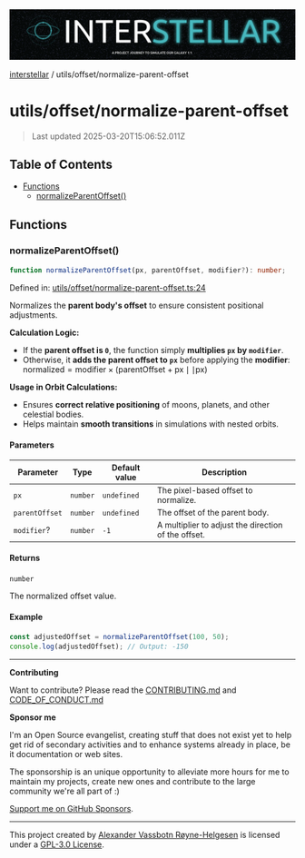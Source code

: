 <div><img alt="SPECCER logo" src="https://raw.githubusercontent.com/phun-ky/interstellar/main/public/interstellar-header.png" style="max-height:120px;"/></div>

[interstellar](../../README.md) / utils/offset/normalize-parent-offset

# utils/offset/normalize-parent-offset

> Last updated 2025-03-20T15:06:52.011Z

## Table of Contents

- [Functions](#functions)
  - [normalizeParentOffset()](#normalizeparentoffset)

## Functions

### normalizeParentOffset()

```ts
function normalizeParentOffset(px, parentOffset, modifier?): number;
```

Defined in:
[utils/offset/normalize-parent-offset.ts:24](https://github.com/phun-ky/interstellar/blob/main/src/utils/offset/normalize-parent-offset.ts#L24)

Normalizes the **parent body's offset** to ensure consistent positional
adjustments.

**Calculation Logic:**

- If the **parent offset is `0`**, the function simply **multiplies `px` by
  `modifier`**.
- Otherwise, it **adds the parent offset to `px`** before applying the
  **modifier**:
  $\text{normalized} = \text{modifier} \times (\text{parentOffset} + \text{px} \mid\mid \text{px})$

**Usage in Orbit Calculations:**

- Ensures **correct relative positioning** of moons, planets, and other
  celestial bodies.
- Helps maintain **smooth transitions** in simulations with nested orbits.

#### Parameters

| Parameter      | Type     | Default value | Description                                         |
| -------------- | -------- | ------------- | --------------------------------------------------- |
| `px`           | `number` | `undefined`   | The pixel-based offset to normalize.                |
| `parentOffset` | `number` | `undefined`   | The offset of the parent body.                      |
| `modifier`?    | `number` | `-1`          | A multiplier to adjust the direction of the offset. |

#### Returns

`number`

The normalized offset value.

#### Example

```ts
const adjustedOffset = normalizeParentOffset(100, 50);
console.log(adjustedOffset); // Output: -150
```

---

**Contributing**

Want to contribute? Please read the
[CONTRIBUTING.md](https://github.com/phun-ky/interstellar/blob/main/CONTRIBUTING.md)
and
[CODE_OF_CONDUCT.md](https://github.com/phun-ky/interstellar/blob/main/CODE_OF_CONDUCT.md)

**Sponsor me**

I'm an Open Source evangelist, creating stuff that does not exist yet to help
get rid of secondary activities and to enhance systems already in place, be it
documentation or web sites.

The sponsorship is an unique opportunity to alleviate more hours for me to
maintain my projects, create new ones and contribute to the large community
we're all part of :)

[Support me on GitHub Sponsors](https://github.com/sponsors/phun-ky).

---

This project created by [Alexander Vassbotn Røyne-Helgesen](http://phun-ky.net)
is licensed under a
[GPL-3.0 License](https://choosealicense.com/licenses/gpl-3.0/).
